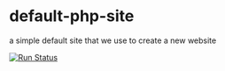# default-php-site
a simple default site that we use to create a new website

 [![Run Status](https://api.shippable.com/projects/58021f5cdfe1300e00c9c39b/badge?branch=master)](https://app.shippable.com/projects/58021f5cdfe1300e00c9c39b) 
